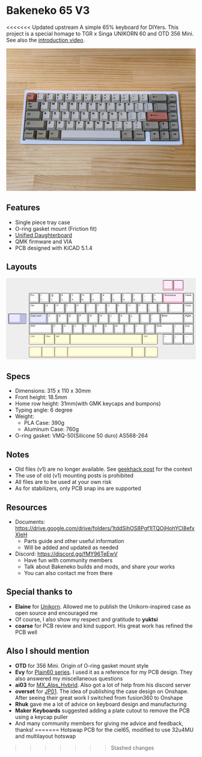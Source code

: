 # Bakeneko 65 V3

<<<<<<< Updated upstream
A simple 65% keyboard for DIYers. This project is a special homage to TGR x Singa UNIKORN 60 and OTD 356 Mini. See also the [introduction video](https://youtu.be/o677NcIUri4).

![Bakeneko 65](./image/bakeneko-65.jpg)

## Features

- Single piece tray case
- O-ring gasket mount (Friction fit)
- [Unified Daughterboard](https://github.com/ai03-2725/Unified-Daughterboard)
- QMK firmware and VIA
- PCB designed with KiCAD 5.1.4

## Layouts

![Bakeneko 65 layouts](./image/keyboard-layout.png)

## Specs

- Dimensions: 315 x 110 x 30mm
- Front height: 18.5mm
- Home row height: 31mm(with GMK keycaps and bumpons)
- Typing angle: 6 degree
- Weight:
  - PLA Case: 390g
  - Aluminum Case: 760g
- O-ring gasket: VMQ-50(Silicone 50 duro) AS568-264

## Notes
- Old files (v1) are no longer available. See [geekhack post](https://geekhack.org/index.php?topic=107316.msg2974824#msg2974824) for the context
- The use of old (v1) mounting posts is prohibited
- All files are to be used at your own risk
- As for stabilizers, only PCB snap ins are supported

## Resources

- Documents: https://drive.google.com/drive/folders/1tddSihOS8Pgf1lTQOjHohYCl8efxXIeH
  - Parts guide and other useful information
  - Will be added and updated as needed
- Discord: https://discord.gg/fMY96TeEwV
  - Have fun with community members
  - Talk about Bakeneko builds and mods, and share your works
  - You can also contact me from there

## Special thanks to

- **Elaine** for [Unikorn](https://geekhack.org/index.php?topic=98587.50). Allowed me to publish the Unikorn-inspired case as open source and encouraged me
- Of course, I also show my respect and gratitude to **yuktsi**
- **coarse** for PCB review and kind support. His great work has refined the PCB well

## Also I should mention

- **OTD** for 356 Mini. Origin of O-ring gasket mount style
- **Evy** for [Plain60 series](https://github.com/evyd13/plain60-c). I used it as a reference for my PCB design. They also answered my miscellaneous questions
- **ai03** for [MX_Alps_Hybrid](https://github.com/ai03-2725/MX_Alps_Hybrid). Also got a lot of help from his discord server
- **overset** for [JP01](https://github.com/overset/JP01). The idea of publishing the case design on Onshape. After seeing their great work I switched from fusion360 to Onshape
- **Rhuk** gave me a lot of advice on keyboard design and manufacturing
- **Maker Keyboards** suggested adding a plate cutout to remove the PCB using a keycap puller
- And many community members for giving me advice and feedback, thanks!
=======
Hotswap PCB for the ciel65, modified to use 32u4MU and multilayout hotswap
>>>>>>> Stashed changes
